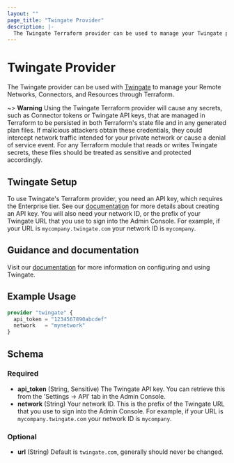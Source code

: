 ```yaml
---
layout: ""
page_title: "Twingate Provider"
description: |-
  The Twingate Terraform provider can be used to manage your Twingate private network in Terraform
---
```


# Twingate Provider

The Twingate provider can be used with [Twingate](https://www.twingate.com) to manage your Remote Networks, Connectors, and Resources through Terraform.

~> **Warning** Using the Twingate Terraform provider will cause any secrets, such as Connector tokens or Twingate API keys, that are managed in Terraform to be persisted in both Terraform's state file and in any generated plan files. If malicious attackers obtain these credentials, they could intercept network traffic intended for your private network or cause a denial of service event. For any Terraform module that reads or writes Twingate secrets, these files should be treated as sensitive and protected accordingly.

## Twingate Setup

To use Twingate's Terraform provider, you need an API key, which requires the Enterprise tier. See our [documentation](https://docs.twingate.com/docs/api-overview) for more details about creating an API key. You will also need your network ID, or the prefix of your Twingate URL that you use to sign into the Admin Console. For example, if your URL is `mycompany.twingate.com` your network ID is `mycompany`.

## Guidance and documentation

Visit our [documentation](https://docs.twingate.com/docs) for more information on configuring and using Twingate.

## Example Usage

```terraform
provider "twingate" {
  api_token = "1234567890abcdef"
  network   = "mynetwork"
}
```


<!-- schema generated by tfplugindocs -->
## Schema

### Required

- **api_token** (String, Sensitive) The Twingate API key. You can retrieve this from the 'Settings -> API' tab in the Admin Console.
- **network** (String) Your network ID. This is the prefix of the Twingate URL that you use to sign into the Admin Console. For example, if your URL is `mycompany.twingate.com` your network ID is `mycompany`.

### Optional

- **url** (String) Default is `twingate.com`, generally should never be changed.
